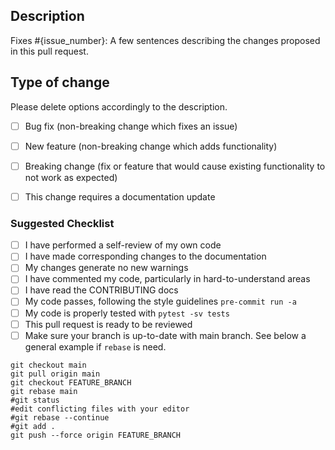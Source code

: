 <!-- Replace {issue_number} with the issue that will be closed after merging this PR -->
## Description
Fixes #{issue_number}: A few sentences describing the changes proposed in this pull request.

## Type of change
Please delete options accordingly to the description.

<!-- Write an `x` in all the boxes that apply -->
- [ ] Bug fix (non-breaking change which fixes an issue)
- [ ] New feature (non-breaking change which adds functionality)
- [ ] Breaking change (fix or feature that would cause existing functionality to not work as expected)
- [ ] This change requires a documentation update


### Suggested Checklist
<!-- You do not need to complete all the items by the time you submit the pull request, but most likely the changes will only be merged if all the tasks are done. -->

<!-- Write an `x` in all the boxes that apply -->
- [ ] I have performed a self-review of my own code
- [ ] I have made corresponding changes to the documentation 
- [ ] My changes generate no new warnings 
- [ ] I have commented my code, particularly in hard-to-understand areas 
- [ ] I have read the CONTRIBUTING docs
- [ ] My code passes, following the style guidelines `pre-commit run -a` 
- [ ] My code is properly tested with `pytest -sv tests`
- [ ] This pull request is ready to be reviewed
- [ ] Make sure your branch is up-to-date with main branch. See below a general example if `rebase` is need.
```
git checkout main
git pull origin main
git checkout FEATURE_BRANCH 
git rebase main
#git status
#edit conflicting files with your editor
#git rebase --continue
#git add .
git push --force origin FEATURE_BRANCH
```
